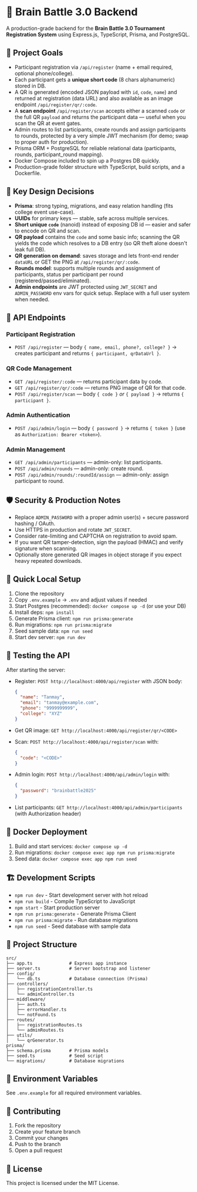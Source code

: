 # 🧠 Brain Battle 3.0 Backend

A production-grade backend for the **Brain Battle 3.0 Tournament Registration System** using Express.js, TypeScript, Prisma, and PostgreSQL.

## 🎯 Project Goals

- Participant registration via `/api/register` (name + email required, optional phone/college).
- Each participant gets a **unique short code** (8 chars alphanumeric) stored in DB.
- A QR is generated (encoded JSON payload with `id`, `code`, `name`) and returned at registration (data URL) and also available as an image endpoint `/api/register/qr/:code`.
- A **scan endpoint** `/api/register/scan` accepts either a scanned `code` or the full QR `payload` and returns the participant data — useful when you scan the QR at event gates.
- Admin routes to list participants, create rounds and assign participants to rounds, protected by a very simple JWT mechanism (for demo; swap to proper auth for production).
- Prisma ORM + PostgreSQL for reliable relational data (participants, rounds, participant_round mapping).
- Docker Compose included to spin up a Postgres DB quickly.
- Production-grade folder structure with TypeScript, build scripts, and a Dockerfile.

## 🔧 Key Design Decisions

- **Prisma**: strong typing, migrations, and easy relation handling (fits college event use-case).
- **UUIDs** for primary keys — stable, safe across multiple services.
- **Short unique `code`** (nanoid) instead of exposing DB id — easier and safer to encode on QR and scan.
- **QR payload** contains the `code` and some basic info; scanning the QR yields the code which resolves to a DB entry (so QR theft alone doesn't leak full DB).
- **QR generation on demand**: saves storage and lets front-end render `dataURL` or GET the PNG at `/api/register/qr/:code`.
- **Rounds model**: supports multiple rounds and assignment of participants, status per participant per round (registered/passed/eliminated).
- **Admin endpoints** are JWT protected using `JWT_SECRET` and `ADMIN_PASSWORD` env vars for quick setup. Replace with a full user system when needed.

## 📡 API Endpoints

### Participant Registration

- `POST /api/register` — body `{ name, email, phone?, college? }` → creates participant and returns `{ participant, qrDataUrl }`.

### QR Code Management

- `GET /api/register/:code` — returns participant data by code.
- `GET /api/register/qr/:code` — returns PNG image of QR for that code.
- `POST /api/register/scan` — body `{ code }` _or_ `{ payload }` → returns `{ participant }`.

### Admin Authentication

- `POST /api/admin/login` — body `{ password }` → returns `{ token }` (use as `Authorization: Bearer <token>`).

### Admin Management

- `GET /api/admin/participants` — admin-only: list participants.
- `POST /api/admin/rounds` — admin-only: create round.
- `POST /api/admin/rounds/:roundId/assign` — admin-only: assign participant to round.

## 🛡️ Security & Production Notes

- Replace `ADMIN_PASSWORD` with a proper admin user(s) + secure password hashing / OAuth.
- Use HTTPS in production and rotate `JWT_SECRET`.
- Consider rate-limiting and CAPTCHA on registration to avoid spam.
- If you want QR tamper-detection, sign the payload (HMAC) and verify signature when scanning.
- Optionally store generated QR images in object storage if you expect heavy repeated downloads.

## 🚀 Quick Local Setup

1. Clone the repository
2. Copy `.env.example` → `.env` and adjust values if needed
3. Start Postgres (recommended): `docker compose up -d` (or use your DB)
4. Install deps: `npm install`
5. Generate Prisma client: `npm run prisma:generate`
6. Run migrations: `npm run prisma:migrate`
7. Seed sample data: `npm run seed`
8. Start dev server: `npm run dev`

## 🧪 Testing the API

After starting the server:

- Register: `POST http://localhost:4000/api/register` with JSON body:

  ```json
  {
    "name": "Tanmay",
    "email": "tanmay@example.com",
    "phone": "9999999999",
    "college": "XYZ"
  }
  ```

- Get QR image: `GET http://localhost:4000/api/register/qr/<CODE>`

- Scan: `POST http://localhost:4000/api/register/scan` with:

  ```json
  {
    "code": "<CODE>"
  }
  ```

- Admin login: `POST http://localhost:4000/api/admin/login` with:

  ```json
  {
    "password": "brainbattle2025"
  }
  ```

- List participants: `GET http://localhost:4000/api/admin/participants` (with Authorization header)

## 🐳 Docker Deployment

1. Build and start services: `docker compose up -d`
2. Run migrations: `docker compose exec app npm run prisma:migrate`
3. Seed data: `docker compose exec app npm run seed`

## 🏗️ Development Scripts

- `npm run dev` - Start development server with hot reload
- `npm run build` - Compile TypeScript to JavaScript
- `npm start` - Start production server
- `npm run prisma:generate` - Generate Prisma Client
- `npm run prisma:migrate` - Run database migrations
- `npm run seed` - Seed database with sample data

## 📁 Project Structure

```
src/
├── app.ts              # Express app instance
├── server.ts           # Server bootstrap and listener
├── config/
│   └── db.ts           # Database connection (Prisma)
├── controllers/
│   ├── registrationController.ts
│   └── adminController.ts
├── middleware/
│   ├── auth.ts
│   ├── errorHandler.ts
│   └── notFound.ts
├── routes/
│   ├── registrationRoutes.ts
│   └── adminRoutes.ts
├── utils/
│   └── qrGenerator.ts
prisma/
├── schema.prisma       # Prisma models
├── seed.ts             # Seed script
└── migrations/         # Database migrations
```

## 🔐 Environment Variables

See `.env.example` for all required environment variables.

## 🤝 Contributing

1. Fork the repository
2. Create your feature branch
3. Commit your changes
4. Push to the branch
5. Open a pull request

## 📄 License

This project is licensed under the MIT License.

